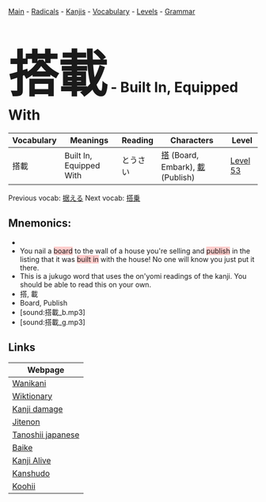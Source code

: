 <style> bigfont {font-size: 100px}</style>
[Main](../README.md) -
[Radicals](../radicals.md) -
[Kanjis](../kanjis.md) -
[Vocabulary](../vocabulary.md) -
[Levels](../levels.md) -
[Grammar](../grammar.md)
# <bigfont> 搭載</bigfont> - Built In, Equipped With 

| Vocabulary | Meanings | Reading | Characters | Level |
| --- | --- | --- | --- | --- |
| 搭載 | Built In, Equipped With | とうさい |  [搭](../kanjis/搭.md) (Board, Embark), [載](../kanjis/載.md) (Publish) | [Level 53](../levels/wk_level53.md) |

Previous vocab: [据える](据える.md) Next vocab: [搭乗](搭乗.md) 

## Mnemonics:

* 
* You nail a <span style="background-color:#ffcccb"> board</span> to the wall of a house you're selling and <span style="background-color:#ffcccb"> publish</span> in the listing that it was <span style="background-color:#ffcccb"> built in</span> with the house! No one will know you just put it there.
* This is a jukugo word that uses the on'yomi readings of the kanji. You should be able to read this on your own.
* 搭, 載
* Board, Publish
* [sound:搭載_b.mp3]
* [sound:搭載_g.mp3]


## Links 

| Webpage |
| --- |
| [Wanikani          ](https://www.wanikani.com/kanji/搭載) |
| [Wiktionary        ](https://en.wiktionary.org/wiki/搭載) |
| [Kanji damage      ](http://www.kanjidamage.com/kanji/search?utf8=✓&q=搭載) |
| [Jitenon           ](https://jitenon.com/kanji/搭載) |
| [Tanoshii japanese ](https://www.tanoshiijapanese.com/dictionary/kanji.cfm?k=搭載) |
| [Baike             ](https://baike.baidu.com/item/搭載) |
| [Kanji Alive       ](https://app.kanjialive.com/搭載) |
| [Kanshudo          ](https://www.kanshudo.com/searchmn?q=搭載) |
| [Koohii            ](https://kanji.koohii.com/study/kanji/搭載) |
